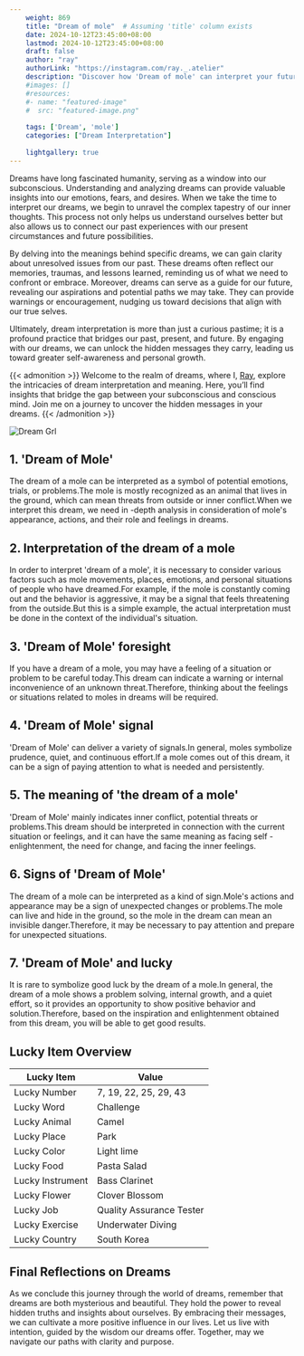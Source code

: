 ```yaml
---
    weight: 869
    title: "Dream of mole"  # Assuming 'title' column exists
    date: 2024-10-12T23:45:00+08:00
    lastmod: 2024-10-12T23:45:00+08:00
    draft: false
    author: "ray"
    authorLink: "https://instagram.com/ray._.atelier"
    description: "Discover how 'Dream of mole' can interpret your future and uncover its significant meanings in your life."
    #images: []
    #resources:
    #- name: "featured-image"
    #  src: "featured-image.png"
    
    tags: ['Dream', 'mole']
    categories: ["Dream Interpretation"]
    
    lightgallery: true
---
```

    
Dreams have long fascinated humanity, serving as a window into our subconscious. Understanding and analyzing dreams can provide valuable insights into our emotions, fears, and desires. When we take the time to interpret our dreams, we begin to unravel the complex tapestry of our inner thoughts. This process not only helps us understand ourselves better but also allows us to connect our past experiences with our present circumstances and future possibilities.

By delving into the meanings behind specific dreams, we can gain clarity about unresolved issues from our past. These dreams often reflect our memories, traumas, and lessons learned, reminding us of what we need to confront or embrace. Moreover, dreams can serve as a guide for our future, revealing our aspirations and potential paths we may take. They can provide warnings or encouragement, nudging us toward decisions that align with our true selves.

Ultimately, dream interpretation is more than just a curious pastime; it is a profound practice that bridges our past, present, and future. By engaging with our dreams, we can unlock the hidden messages they carry, leading us toward greater self-awareness and personal growth.

{{< admonition >}}
Welcome to the realm of dreams, where I, [Ray](https://instagram.com/ray._.atelier), explore the intricacies of dream interpretation and meaning. Here, you’ll find insights that bridge the gap between your subconscious and conscious mind. Join me on a journey to uncover the hidden messages in your dreams.
{{< /admonition >}}

![Dream Grl](https://cdn.pixabay.com/photo/2017/11/02/03/35/gothic-2910057_1280.jpg "Dream Grl")

## 1. 'Dream of Mole'
The dream of a mole can be interpreted as a symbol of potential emotions, trials, or problems.The mole is mostly recognized as an animal that lives in the ground, which can mean threats from outside or inner conflict.When we interpret this dream, we need in -depth analysis in consideration of mole's appearance, actions, and their role and feelings in dreams.

## 2. Interpretation of the dream of a mole
In order to interpret 'dream of a mole', it is necessary to consider various factors such as mole movements, places, emotions, and personal situations of people who have dreamed.For example, if the mole is constantly coming out and the behavior is aggressive, it may be a signal that feels threatening from the outside.But this is a simple example, the actual interpretation must be done in the context of the individual's situation.

## 3. 'Dream of Mole' foresight
If you have a dream of a mole, you may have a feeling of a situation or problem to be careful today.This dream can indicate a warning or internal inconvenience of an unknown threat.Therefore, thinking about the feelings or situations related to moles in dreams will be required.

## 4. 'Dream of Mole' signal
'Dream of Mole' can deliver a variety of signals.In general, moles symbolize prudence, quiet, and continuous effort.If a mole comes out of this dream, it can be a sign of paying attention to what is needed and persistently.

## 5. The meaning of 'the dream of a mole'
'Dream of Mole' mainly indicates inner conflict, potential threats or problems.This dream should be interpreted in connection with the current situation or feelings, and it can have the same meaning as facing self -enlightenment, the need for change, and facing the inner feelings.

## 6. Signs of 'Dream of Mole'
The dream of a mole can be interpreted as a kind of sign.Mole's actions and appearance may be a sign of unexpected changes or problems.The mole can live and hide in the ground, so the mole in the dream can mean an invisible danger.Therefore, it may be necessary to pay attention and prepare for unexpected situations.

## 7. 'Dream of Mole' and lucky
It is rare to symbolize good luck by the dream of a mole.In general, the dream of a mole shows a problem solving, internal growth, and a quiet effort, so it provides an opportunity to show positive behavior and solution.Therefore, based on the inspiration and enlightenment obtained from this dream, you will be able to get good results.

## Lucky Item Overview
| Lucky Item          | Value              |
|---------------|--------------------|
| Lucky Number        | 7, 19, 22, 25, 29, 43  |
| Lucky Word          | Challenge |
| Lucky Animal        | Camel |
| Lucky Place         | Park     |
| Lucky Color         | Light lime     |
| Lucky Food          | Pasta Salad      |
| Lucky Instrument    | Bass Clarinet |
| Lucky Flower        | Clover Blossom    |
| Lucky Job           | Quality Assurance Tester       |
| Lucky Exercise      | Underwater Diving  |
| Lucky Country       | South Korea    |


##  Final Reflections on Dreams

As we conclude this journey through the world of dreams, remember that dreams are both mysterious and beautiful. They hold the power to reveal hidden truths and insights about ourselves. By embracing their messages, we can cultivate a more positive influence in our lives. Let us live with intention, guided by the wisdom our dreams offer. Together, may we navigate our paths with clarity and purpose.
